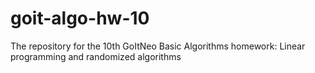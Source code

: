 # goit-algo-hw-10
The repository for the 10th GoItNeo Basic Algorithms homework: Linear programming and randomized algorithms
